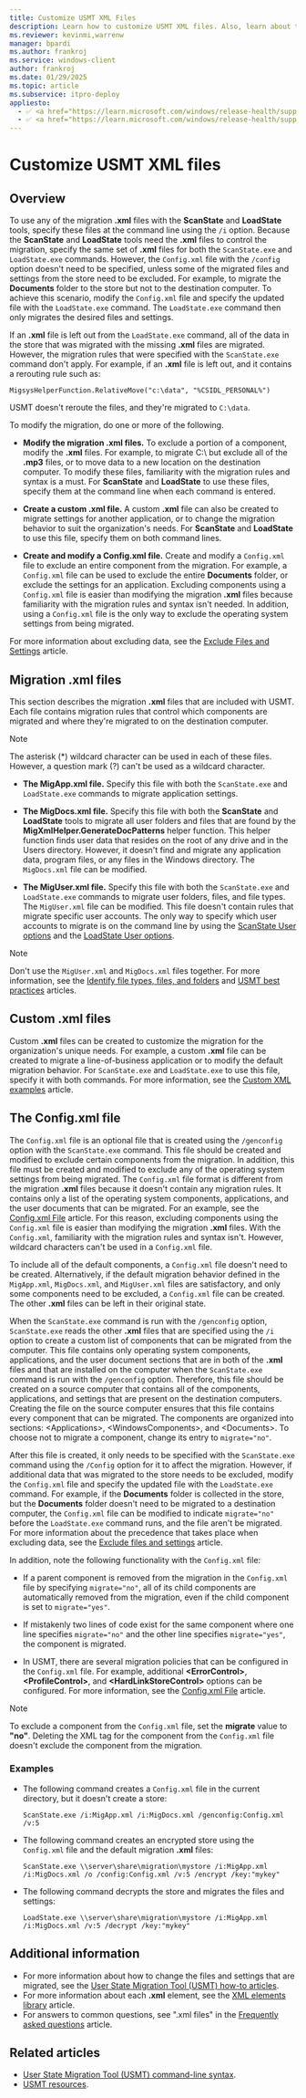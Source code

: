 ```yaml
---
title: Customize USMT XML Files
description: Learn how to customize USMT XML files. Also, learn about the migration XML files that are included with USMT.
ms.reviewer: kevinmi,warrenw
manager: bpardi
ms.author: frankroj
ms.service: windows-client
author: frankroj
ms.date: 01/29/2025
ms.topic: article
ms.subservice: itpro-deploy
appliesto:
  - ✅ <a href="https://learn.microsoft.com/windows/release-health/supported-versions-windows-client" target="_blank">Windows 11</a>
  - ✅ <a href="https://learn.microsoft.com/windows/release-health/supported-versions-windows-client" target="_blank">Windows 10</a>
---
```


# Customize USMT XML files

## Overview

To use any of the migration **.xml** files with the **ScanState** and **LoadState** tools, specify these files at the command line using the `/i` option. Because the **ScanState** and **LoadState** tools need the **.xml** files to control the migration, specify the same set of **.xml** files for both the `ScanState.exe` and `LoadState.exe` commands. However, the `Config.xml` file with the `/config` option doesn't need to be specified, unless some of the migrated files and settings from the store need to be excluded. For example, to migrate the **Documents** folder to the store but not to the destination computer. To achieve this scenario, modify the `Config.xml` file and specify the updated file with the `LoadState.exe` command. The `LoadState.exe` command then only migrates the desired files and settings.

If an **.xml** file is left out from the `LoadState.exe` command, all of the data in the store that was migrated with the missing **.xml** files are migrated. However, the migration rules that were specified with the `ScanState.exe` command don't apply. For example, if an **.xml** file is left out, and it contains a rerouting rule such as:

`MigsysHelperFunction.RelativeMove("c:\data", "%CSIDL_PERSONAL%")`

USMT doesn't reroute the files, and they're migrated to `C:\data`.

To modify the migration, do one or more of the following.

- **Modify the migration .xml files.** To exclude a portion of a component, modify the **.xml** files. For example, to migrate C:\\ but exclude all of the **.mp3** files, or to move data to a new location on the destination computer. To modify these files, familiarity with the migration rules and syntax is a must. For **ScanState** and **LoadState** to use these files, specify them at the command line when each command is entered.

- **Create a custom .xml file.** A custom **.xml** file can also be created to migrate settings for another application, or to change the migration behavior to suit the organization's needs. For **ScanState** and **LoadState** to use this file, specify them on both command lines.

- **Create and modify a Config.xml file.** Create and modify a `Config.xml` file to exclude an entire component from the migration. For example, a `Config.xml` file can be used to exclude the entire **Documents** folder, or exclude the settings for an application. Excluding components using a `Config.xml` file is easier than modifying the migration **.xml** files because familiarity with the migration rules and syntax isn't needed. In addition, using a `Config.xml` file is the only way to exclude the operating system settings from being migrated.

For more information about excluding data, see the [Exclude Files and Settings](usmt-exclude-files-and-settings.md) article.

## Migration .xml files

This section describes the migration **.xml** files that are included with USMT. Each file contains migration rules that control which components are migrated and where they're migrated to on the destination computer.

> [!NOTE]
>
> The asterisk (\*) wildcard character can be used in each of these files. However, a question mark (?) can't be used as a wildcard character.

- **The MigApp.xml file.** Specify this file with both the `ScanState.exe` and `LoadState.exe` commands to migrate application settings.

- **The MigDocs.xml file.** Specify this file with both the **ScanState** and **LoadState** tools to migrate all user folders and files that are found by the **MigXmlHelper.GenerateDocPatterns** helper function. This helper function finds user data that resides on the root of any drive and in the Users directory. However, it doesn't find and migrate any application data, program files, or any files in the Windows directory. The `MigDocs.xml` file can be modified.

- **The MigUser.xml file.** Specify this file with both the `ScanState.exe` and `LoadState.exe` commands to migrate user folders, files, and file types. The `MigUser.xml` file can be modified. This file doesn't contain rules that migrate specific user accounts. The only way to specify which user accounts to migrate is on the command line by using the [ScanState User options](usmt-scanstate-syntax.md#user-options) and the [LoadState User options](usmt-loadstate-syntax.md#user-options).

> [!NOTE]
>
> Don't use the `MigUser.xml` and `MigDocs.xml` files together. For more information, see the [Identify file types, files, and folders](usmt-identify-file-types-files-and-folders.md) and [USMT best practices](usmt-best-practices.md) articles.

## Custom .xml files

Custom **.xml** files can be created to customize the migration for the organization's unique needs. For example, a custom **.xml** file can be created to migrate a line-of-business application or to modify the default migration behavior. For `ScanState.exe` and `LoadState.exe` to use this file, specify it with both commands. For more information, see the [Custom XML examples](usmt-custom-xml-examples.md) article.

## The Config.xml file

The `Config.xml` file is an optional file that is created using the `/genconfig` option with the `ScanState.exe` command. This file should be created and modified to exclude certain components from the migration. In addition, this file must be created and modified to exclude any of the operating system settings from being migrated. The `Config.xml` file format is different from the migration **.xml** files because it doesn't contain any migration rules. It contains only a list of the operating system components, applications, and the user documents that can be migrated. For an example, see the [Config.xml File](usmt-configxml-file.md) article. For this reason, excluding components using the `Config.xml` file is easier than modifying the migration **.xml** files. With the `Config.xml`, familiarity with the migration rules and syntax isn't. However, wildcard characters can't be used in a `Config.xml` file.

To include all of the default components, a `Config.xml` file doesn't need to be created. Alternatively, if the default migration behavior defined in the `MigApp.xml`, `MigDocs.xml`, and `MigUser.xml` files are satisfactory, and only some components need to be excluded, a `Config.xml` file can be created. The other **.xml** files can be left in their original state.

When the `ScanState.exe` command is run with the `/genconfig` option, `ScanState.exe` reads the other **.xml** files that are specified using the `/i` option to create a custom list of components that can be migrated from the computer. This file contains only operating system components, applications, and the user document sections that are in both of the **.xml** files and that are installed on the computer when the `ScanState.exe` command is run with the `/genconfig` option. Therefore, this file should be created on a source computer that contains all of the components, applications, and settings that are present on the destination computers. Creating the file on the source computer ensures that this file contains every component that can be migrated. The components are organized into sections: \<Applications\>, \<WindowsComponents\>, and \<Documents\>. To choose not to migrate a component, change its entry to `migrate="no"`.

After this file is created, it only needs to be specified with the `ScanState.exe` command using the `/Config` option for it to affect the migration. However, if additional data that was migrated to the store needs to be excluded, modify the `Config.xml` file and specify the updated file with the `LoadState.exe` command. For example, if the **Documents** folder is collected in the store, but the **Documents** folder doesn't need to be migrated to a destination computer, the `Config.xml` file can be modified to indicate `migrate="no"` before the `LoadState.exe` command runs, and the file aren't be migrated. For more information about the precedence that takes place when excluding data, see the [Exclude files and settings](usmt-exclude-files-and-settings.md) article.

In addition, note the following functionality with the `Config.xml` file:

- If a parent component is removed from the migration in the `Config.xml` file by specifying `migrate="no"`, all of its child components are automatically removed from the migration, even if the child component is set to `migrate="yes"`.

- If mistakenly two lines of code exist for the same component where one line specifies `migrate="no"` and the other line specifies `migrate="yes"`, the component is migrated.

- In USMT, there are several migration policies that can be configured in the `Config.xml` file. For example, additional **\<ErrorControl\>**, **\<ProfileControl\>**, and **\<HardLinkStoreControl\>** options can be configured. For more information, see the [Config.xml File](usmt-configxml-file.md) article.

> [!NOTE]
>
> To exclude a component from the `Config.xml` file, set the **migrate** value to **"no"**. Deleting the XML tag for the component from the `Config.xml` file doesn't exclude the component from the migration.

### Examples

- The following command creates a `Config.xml` file in the current directory, but it doesn't create a store:

    `ScanState.exe /i:MigApp.xml /i:MigDocs.xml /genconfig:Config.xml /v:5`

- The following command creates an encrypted store using the `Config.xml` file and the default migration **.xml** files:

    `ScanState.exe \\server\share\migration\mystore /i:MigApp.xml /i:MigDocs.xml /o /config:Config.xml /v:5 /encrypt /key:"mykey"`

- The following command decrypts the store and migrates the files and settings:

    `LoadState.exe \\server\share\migration\mystore /i:MigApp.xml /i:MigDocs.xml /v:5 /decrypt /key:"mykey"`

## Additional information

- For more information about how to change the files and settings that are migrated, see the [User State Migration Tool (USMT) how-to articles](usmt-how-to.md).
- For more information about each **.xml** element, see the [XML elements library](usmt-xml-elements-library.md) article.
- For answers to common questions, see ".xml files" in the [Frequently asked questions](usmt-faq.yml) article.

## Related articles

- [User State Migration Tool (USMT) command-line syntax](usmt-command-line-syntax.md).
- [USMT resources](usmt-resources.md).
